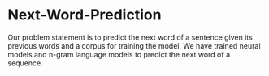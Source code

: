 # Next-Word-Prediction
Our problem statement is to predict the next word of a sentence given its previous words and a corpus for training the model. We have trained neural models and n-gram language models to predict the next word of a sequence.
